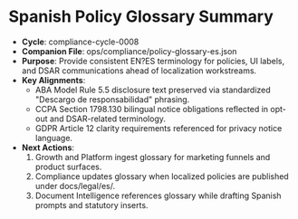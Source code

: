 # Spanish Policy Glossary Summary

- **Cycle**: compliance-cycle-0008
- **Companion File**: ops/compliance/policy-glossary-es.json
- **Purpose**: Provide consistent EN?ES terminology for policies, UI labels, and DSAR communications ahead of localization workstreams.
- **Key Alignments**:
  - ABA Model Rule 5.5 disclosure text preserved via standardized "Descargo de responsabilidad" phrasing.
  - CCPA Section 1798.130 bilingual notice obligations reflected in opt-out and DSAR-related terminology.
  - GDPR Article 12 clarity requirements referenced for privacy notice language.
- **Next Actions**:
  1. Growth and Platform ingest glossary for marketing funnels and product surfaces.
  2. Compliance updates glossary when localized policies are published under docs/legal/es/.
  3. Document Intelligence references glossary while drafting Spanish prompts and statutory inserts.
